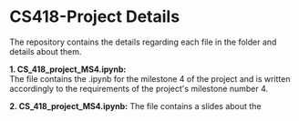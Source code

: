 # CS418-Project Details
The repository contains the details regarding each file in the folder and details about them.

**1. CS_418_project_MS4.ipynb:**  
The file contains the .ipynb for the milestone 4 of the project and is written accordingly to the requirements of the project's milestone number 4.

**2. CS_418_project_MS4.ipynb:**
The file contains a slides about the 
